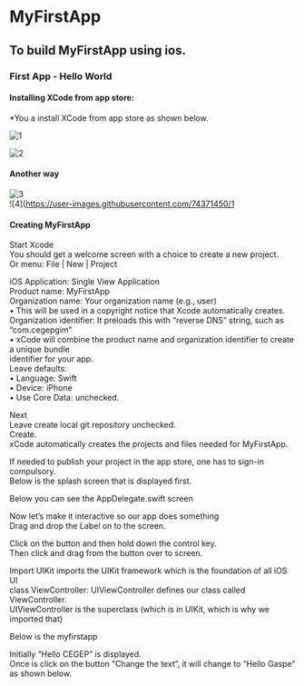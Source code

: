 # MyFirstApp&nbsp;
## To build MyFirstApp using ios.&nbsp;
### First App - Hello World&nbsp;

#### Installing XCode from app store:&nbsp;

*You a install XCode from app store as shown below.<br />

![1](https://user-images.githubusercontent.com/74371450/106769101-9ce4ca80-6662-11eb-97f8-0e1b31071110.jpg)<br />

 ![2](https://user-images.githubusercontent.com/74371450/106769611-27c5c500-6663-11eb-833c-11c7bf80fc11.png)<br />
  
#### Another way<br />
 
 ![3](https://user-images.githubusercontent.com/74371450/106769814-63608f00-6663-11eb-8cd7-417d33e61c37.jpg)<br />
  ![4](https://user-images.githubusercontent.com/74371450/1<br />

 
#### Creating MyFirstApp&nbsp;

Start Xcode<br />
You should get a welcome screen with a choice to create a new project.<br />
Or menu: File | New | Project<br />
 
 
iOS Application: Single View Application<br />
Product name: MyFirstApp<br />
Organization name: Your organization name (e.g., user)<br />
• This will be used in a copyright notice that Xcode automatically creates.<br />
Organization identifier: It preloads this with “reverse DNS” string, such as “com.cegepgim”<br />
• xCode will combine the product name and organization identifier to create a unique bundle<br />
identifier for your app.<br />
Leave defaults:<br />
• Language: Swift<br />
• Device: iPhone<br />
• Use Core Data: unchecked.<br />
 
Next<br />
Leave create local git repository unchecked.<br />
Create.<br />
xCode automatically creates the projects and files needed for MyFirstApp.<br />
 
If needed to publish your project in the app store, one has to sign-in compulsory.<br />
Below is the splash screen that is displayed first.<br />
 
Below you can see the AppDelegate.swift screen<br />


 
Now let’s make it interactive so our app does something<br />
Drag and drop the Label on to the screen.<br />
 
 
Click on the button and then hold down the control key.<br />
Then click and drag from the button over to screen.<br />
 
 
 
Import UIKit imports the UIKit framework which is the foundation of all iOS UI<br />
class ViewController: UIViewController defines our class called ViewController.<br />
UIViewController is the superclass (which is in UIKit, which is why we imported that)<br />
 
Below is the myfirstapp<br />
 
 
Initially “Hello CEGEP” is displayed.<br />
Once is click on the button “Change the text”, it will change to “Hello Gaspe” as shown below.<br />
 

